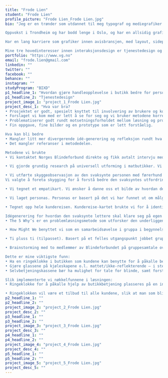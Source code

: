 ```yaml
---
title: "Frode Lien"
student: "Frode Lien"
profile_picture: "Frode Lien_Frode Lien.jpg"
bio: "Jeg er en trønder som utdannet til meg typograf og mediegrafiker på 90-tallet. Jeg gjorde en karrieredreining da nesten alle avishusene kvittet seg med grafikerne. Jeg er nå ferdig utdannet interaksjonsdesigner ved NTNU Gjøvik.

Oppvokst i Trondheim og har bodd lenge i Oslo, og har en allsidig grafisk bakgrunn med fagbrev som typograf og mesterbrev som grafiker. Jeg har 20 års grafisk arbeidserfaring, fra mange avisdesker og reklamebyrå.

Har en lang karriere som grafiker innen avisbransjen, med layout, sideproduksjon og annonse-produksjon som hovedoppgaver. En av mine fremste styrker har vært stadig søken etter faglig utvikling. Det har ført til at jeg har vært heldig og fått jobbet i de største avishusene som VG, Dagbladet, Aftenposten, Dagens Næringsliv, Finansavisen og Nationen. I tillegg har jeg jobbet i avisene Drammens Tidende, Romerikes Blad, Eidsvold Blad og Varingen.

Mine tre hovedinteresser innen interaksjonsdesign er tjenestedesign og bruk av universell utforming av IKT-systemer. I tillegg har jeg stor interesse for bruk av AR-teknologi i læring, som jeg valgte som bacheloroppgave."
portfolio: "https://www.vg.no"
email: "frode.lien@gmail.com"
linkedin: ""
twitter: ""
facebook: ""
behance: ""
instagram: ""
studyProgram: "BIXD"
p1_headline_1: "Hvordan gjøre handleopplevelse i butikk bedre for personer med svekket syn?"
p1_headline_2: "Tjenestedesign"
project_image_1: "project_1_Frode Lien.jpg"
project_desc_1: "Hva var bra?
• Prosjektet er godt, spesielt knyttet til involvering av brukere og kontakten mot en sentral dagligvarekjede.
• Forslaget vi kom med er lett å se for seg og vi bruker metodene korrekt.
• Problematiserer godt rundt motsetningsforholdet mellom løsning og problemformulering
• Fin oppgave, fine bilder og en prototype som er lett forståelig.

Hva kan bli bedre
• Mangler litt mer divergerende idé-generering og refleksjon rundt hva universell design er.
• Det mangler referanser i metodedelen.

Metodene vi brukte
• Vi kontaktet Norges Blindeforbund direkte og fikk avtalt intervju med en av deres ansatte som har sterkt nedsatt syn (under 10%) og er avhengig av førerhund.

• Vi gjorde grundig research på universell utforming i matbutikker. Vi kontaktet Coop Norge, og snakket med innovasjon- og utviklingssjefen. Vi fikk tilsendt internt materiell fra de om butikk-layout og bruk av universell utforming i planlegging av nye butikker. Vi hadde jevnlig kontakt med innovasjon-sjefen, og fikk tilbakemeldinger på våre tanker og ideer underveis.

• Vi utførte skyggeobservasjon av den svaksynte personen med førerhund på handletur i matbutikk.
Vi valgte å foreta skygging for å forstå bedre den svaksyntes utfordringer og er et godt verktøy som vi kan bruke i forkant av å prøve å forbedre noe. Gjennom skygging kan vi se områder vi ønsker å forbedre, og skyggingen ga oss muligheten for å reflektere over disse før vi startet forbedringsarbeidet. Vi noterte ned alle funnene under og etter skyggeobservasjonen.

• Vi tegnet et empatikart. Vi ønsker å danne oss et bilde av hvordan denne kunden er. Et empati-kart visualiserer hva vi vet om en konkret bruker ved hjelp av en oversikt over hva brukeren sier, tenker, gjør og føler.

• Vi laget personas. Personas er basert på det vi har funnet ut om målgruppen når vi har gjort brukerundersøkelser, mens personlige detaljer om personas er rent oppspinn.

• Tegnet opp hele kundereisen. Kundereise-kartet brukte vi for å identifisere problemområder og brukerbehov.

Idégenerering for hvordan den svaksynte lettere skal klare seg på egen hånd i butikken hvor vi tok i bruk disse metodene:
• The 5 Why’s er en problemløsningsmetode som utforsker den underliggende årsak og virkning av spesielle problemer. Hovedmålet er å finne årsaken til et problem ved å stille spørsmålet «hvorfor?». Vi gjorde fem iterasjoner med å spørre hvorfor, det er vanligvis tilstrekkelig til å avdekke grunnårsaken.

• How Might We benyttet vi som en samarbeidsøvelse i gruppa i begynnelsen av et prosjekt. Metoden lar deltakerne omformulere kjente utfordringer som et spørsmål som begynner med How Might We.

• Ti pluss ti (tilpasset). Basert på et felles utgangspunkt jobbet gruppemedlemmene individuelt for raskt å skissere flere ideer hver, og laget 10 ideer tilsammen.

• Brainstorming med to medlemmer av Blindeforbundet på gruppesamtale over telefon.

Dette er mine viktigste funn:
• Ha en ringeklokke i butikken som kundene kan benytte for å påkalle betjeningen
• Gjøre glassene på kjøleskapene o.l. mattet/ikke-reflekterende – i stedet for blanke og reflekterende
• Selvbetjeningskassene bør ha mulighet for tale for blinde, samt forstørre teksten på skjermen for svaksynte.

Slik implementerte vi nøkkelfunnene i løsningen:
• Ringeklokke for å påkalle hjelp av butikkbetjening plasseres på en informasjonsskranke på en sentral plass i butikken, helst nært f.eks krydderhyller, som er en utfordring for blinde/svaksynte. 

• Ringeklokken vil være et tilbud til alle kundene, slik at man som blind/svaksynt føler mindre stigmatisering ved bruk av den."
p2_headline_1: ""
p2_headline_2: ""
project_image_2: "project_2_Frode Lien.jpg"
project_desc_2: ""
p3_headline_1: ""
p3_headline_2: ""
project_image_3: "project_3_Frode Lien.jpg"
project_desc_3: ""
p4_headline_1: ""
p4_headline_2: ""
project_image_4: "project_4_Frode Lien.jpg"
project_desc_4: ""
p5_headline_1: ""
p5_headline_2: ""
project_image_5: "project_5_Frode Lien.jpg"
project_desc_5: ""
---
```

